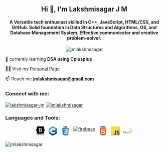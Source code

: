<h2 align="center">Hi 👋, I'm Lakshmisagar J M</h2>
<h4 align="center">A Versatile tech enthusiast skilled in C++, JavaScript, HTML/CSS, and GitHub. Solid foundation in Data Structures and Algorithms, OS, and Database Management System. Effective communicator and creative problem-solver.</h4>

<p align="center"> <img src="https://komarev.com/ghpvc/?username=jmlakshmisagar&label=Profile%20views&color=0e75b6&style=flat" alt="jmlakshmisagar" /> </p>

 🌱 currently learning **DSA using Cplusplus**

 👨‍💻 Visit my [Personal Page](https://jmlakshmisagar.github.io/Mine/)

 📫 Reach me **jmlakshmisagar@gmail.com**

<h3 align="left">Connect with me:</h3>
<p align="left">
<a href="https://linkedin.com/in/lakshmisagar-jm" target="blank"><img align="center" src="https://raw.githubusercontent.com/rahuldkjain/github-profile-readme-generator/master/src/images/icons/Social/linked-in-alt.svg" alt="lakshmisagar-jm" height="30" width="40" /></a>
<a href="https://www.leetcode.com/jmlakshmisagar" target="blank"><img align="center" src="https://raw.githubusercontent.com/rahuldkjain/github-profile-readme-generator/master/src/images/icons/Social/leet-code.svg" alt="jmlakshmisagar" height="30" width="40" /></a>
</p>

<h3 align="left">Languages and Tools:</h3>
<p align="left" style="display: flex; justify-content: center;">
    <a href="https://getbootstrap.com" target="_blank" rel="noreferrer">
        <img src="https://raw.githubusercontent.com/devicons/devicon/master/icons/bootstrap/bootstrap-plain-wordmark.svg" alt="bootstrap" width="30" height="30" style="margin: 0 5px;" />
    </a>
    <a href="https://www.w3schools.com/cpp/" target="_blank" rel="noreferrer">
        <img src="https://raw.githubusercontent.com/devicons/devicon/master/icons/cplusplus/cplusplus-original.svg" alt="cplusplus" width="30" height="30" style="margin: 0 5px;" />
    </a>
    <a href="https://www.w3schools.com/css/" target="_blank" rel="noreferrer">
        <img src="https://raw.githubusercontent.com/devicons/devicon/master/icons/css3/css3-original-wordmark.svg" alt="css3" width="30" height="30" style="margin: 0 5px;" />
    </a>
    <a href="https://firebase.google.com/" target="_blank" rel="noreferrer">
        <img src="https://www.vectorlogo.zone/logos/firebase/firebase-icon.svg" alt="firebase" width="30" height="30" style="margin: 0 5px;" />
    </a>
    <a href="https://www.w3.org/html/" target="_blank" rel="noreferrer">
        <img src="https://raw.githubusercontent.com/devicons/devicon/master/icons/html5/html5-original-wordmark.svg" alt="html5" width="30" height="30" style="margin: 0 5px;" />
    </a>
    <a href="https://developer.mozilla.org/en-US/docs/Web/JavaScript" target="_blank" rel="noreferrer">
        <img src="https://raw.githubusercontent.com/devicons/devicon/master/icons/javascript/javascript-original.svg" alt="javascript" width="30" height="30" style="margin: 0 5px;" />
    </a>
    <a href="https://www.mysql.com/" target="_blank" rel="noreferrer">
        <img src="https://raw.githubusercontent.com/devicons/devicon/master/icons/mysql/mysql-original-wordmark.svg" alt="mysql" width="30" height="30" style="margin: 0 5px;" />
    </a>
</p>


<p><img align="center" src="https://github-readme-streak-stats.herokuapp.com/?user=jmlakshmisagar&" alt="jmlakshmisagar" /></p>
